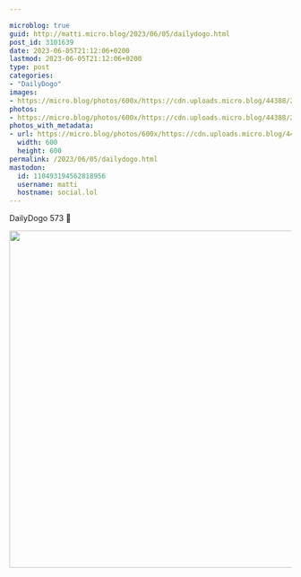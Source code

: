 ```yaml
---

microblog: true
guid: http://matti.micro.blog/2023/06/05/dailydogo.html
post_id: 3101639
date: 2023-06-05T21:12:06+0200
lastmod: 2023-06-05T21:12:06+0200
type: post
categories:
- "DailyDogo"
images:
- https://micro.blog/photos/600x/https://cdn.uploads.micro.blog/44388/2023/b283790fc6.jpg
photos:
- https://micro.blog/photos/600x/https://cdn.uploads.micro.blog/44388/2023/b283790fc6.jpg
photos_with_metadata:
- url: https://micro.blog/photos/600x/https://cdn.uploads.micro.blog/44388/2023/b283790fc6.jpg
  width: 600
  height: 600
permalink: /2023/06/05/dailydogo.html
mastodon:
  id: 110493194562818956
  username: matti
  hostname: social.lol
---
```

DailyDogo 573 🐶

<img src="/media/uploads/2023/b283790fc6.jpg" width="600" height="600" alt="" />
